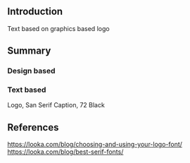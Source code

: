 ## Introduction

Text based on graphics based logo

## Summary

### Design based


### Text based

Logo, San Serif
Caption, 72 Black 



## References

https://looka.com/blog/choosing-and-using-your-logo-font/
https://looka.com/blog/best-serif-fonts/


